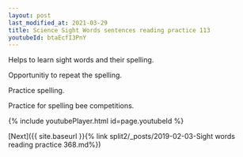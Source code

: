 ```yaml
---
layout: post
last_modified_at: 2021-03-29
title: Science Sight Words sentences reading practice 113
youtubeId: btaEcfI3PnY
---
```

 
 
Helps to learn sight words and their spelling.

Opportunitiy to repeat the spelling. 

Practice spelling. 
 
Practice for spelling bee competitions. 
 
{% include youtubePlayer.html id=page.youtubeId %}
 
 

[Next]({{ site.baseurl }}{% link  split2/_posts/2019-02-03-Sight words reading practice 368.md%})
 
